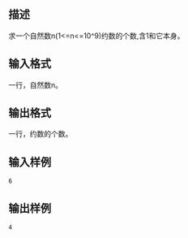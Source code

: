 ## 描述

求一个自然数n(1<=n<=10^9)约数的个数,含1和它本身。

## 输入格式

一行，自然数n。 

## 输出格式

一行，约数的个数。 

## 输入样例

```plaintext
6 
```

## 输出样例

```plaintext
4 
```



 



 

